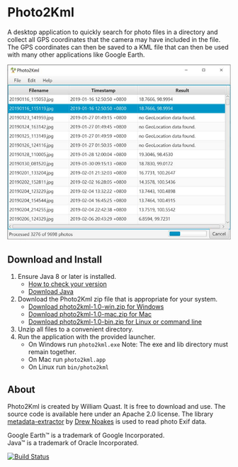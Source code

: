 # Photo2Kml
A desktop application to quickly search for photo files in a directory and collect all GPS coordinates that the camera may have included in the file. The GPS coordinates can then be saved to a KML file that can then be used with many other applications like Google Earth. 

![Screenshot of Photo2Kml in action](docs/screenshot.jpg)

## Download and Install
 1. Ensure Java 8 or later is installed.
    * [How to check your version](https://www.java.com/en/download/help/version_manual.xml)
    * [Download Java](https://www.java.com/en/download/)
 2. Download the Photo2Kml zip file that is appropriate for your system.
    * [Download photo2kml-1.0-win.zip for Windows](https://github.com/will-quast/photo2kml/releases/latest)
    * [Download photo2kml-1.0-mac.zip for Mac](https://github.com/will-quast/photo2kml/releases/latest)
    * [Download photo2kml-1.0-bin.zip for Linux or command line](https://github.com/will-quast/photo2kml/releases/latest)
 3. Unzip all files to a convenient directory.
 4. Run the application with the provided launcher.
    * On Windows run `photo2kml.exe`  Note: The exe and lib directory must remain together.
    * On Mac run `photo2kml.app`
    * On Linux run `bin/photo2kml`

## About
Photo2Kml is created by William Quast.
It is free to download and use. The source code is available here under an Apache 2.0 license.
The library [metadata-extractor](https://github.com/drewnoakes/metadata-extractor) by [Drew Noakes](https://drewnoakes.com/code/exif/) is used to read photo Exif data.

   Google Earth™ is a trademark of Google Incorporated.  
   Java™ is a trademark of Oracle Incorporated.  

[![Build Status](https://github.com/will-quast/photo2kml/workflows/.github/workflows/gradle.yml/badge.svg)](https://travis-ci.org/will-quast/photo2kml)

